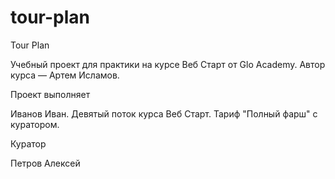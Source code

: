 # tour-plan

Tour Plan

Учебный проект для практики на курсе Веб Старт от Glo Academy. Автор курса — Артем Исламов.

Проект выполняет

Иванов Иван. Девятый поток курса Веб Старт. Тариф "Полный фарш" с куратором.

Куратор

Петров Алексей

